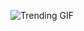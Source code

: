 
<!-- GIF_SECTION -->
![Trending GIF](https://media2.giphy.com/media/v1.Y2lkPThiYjIxNzcycnY0dzFhdnR0NHdxaGt6MXBmb3VzMnpyeTk2eHhra2cxdGNya2xnZiZlcD12MV9naWZzX3NlYXJjaCZjdD1n/gyoipv2u40ekqz89Rk/giphy.gif)
<!-- END_GIF_SECTION -->
